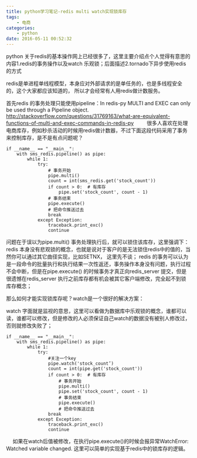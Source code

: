 ```yaml
---
title: python学习笔记-redis multi watch实现锁库存
tags:
    - 电商
categories:
    - python
date: 2016-05-11 00:52:32
---
```


python 关于redis的基本操作网上已经很多了，这里主要介绍点个人觉得有意思的内容1.redis的事务操作以及watch 乐观锁；后面描述2.tornado下异步使用redis的方式
     
redis是单进程单线程模型，本身应对外部请求的是单任务的，也是多线程安全的，这个大家都应该知道的， 所以才会经常有人用redis做计数服务。
     
首先redis 的事务处理只能使用pipeline：In redis-py MULTI and EXEC can only be used through a Pipeline object.
http://stackoverflow.com/questions/31769163/what-are-equivalent-functions-of-multi-and-exec-commands-in-redis-py
 　　
很多人喜欢在处理电商库存，例如秒杀活动的时候用redis做计数器，不过下面这段代码采用了事务来控制库存，是不是有点问题呢？
```
if __name__ == "__main__":
    with sms_redis.pipeline() as pipe:
        while 1:
            try:
                # 事务开始
                pipe.multi()
                count = int(sms_redis.get('stock_count'))
                if count > 0:  # 有库存
                    pipe.set('stock_count', count - 1)
                # 事务结束
                pipe.execute()
                # 把命令推送过去
                break
            except Exception:
                traceback.print_exc()
                continue
```
问题在于误以为pipe.multi() 事务处理执行后，就可以锁住该库存，这里强调下：
redis 本身没有悲观锁的概念，也就是说对于客户的是无法锁住redis中的值的，当然你可以通过其它曲径实现，比如SETNX， 这里先不谈；
redis 的事务可以认为是一段命令的批量执行和执行结果一次性返还，事务操作本身没有问题，执行过程不会中断，但是在pipe.execute() 的时候事务才真正向redis_server 提交，但是很遗憾在redis_server 执行之前库存都有机会被其它客户端修改，完全起不到锁库存概念；
 
那么如何才能实现锁库存呢？watch是一个很好的解决方案：

watch 字面就是监视的意思，这里可以看做为数据库中乐观锁的概念，谁都可以读，谁都可以修改，但是修改的人必须保证自己watch的数据没有被别人修改过，否则就修改失败了；
 
```
if __name__ == "__main__":
    with sms_redis.pipeline() as pipe:
        while 1:
            try:
                #关注一个key
                pipe.watch('stock_count’)
                count = int(pipe.get('stock_count'))
                if count > 0:  # 有库存
                    # 事务开始
                    pipe.multi()
                    pipe.set('stock_count', count - 1)
                    # 事务结束
                    pipe.execute()
                    # 把命令推送过去
                break
            except Exception:
                traceback.print_exc()
                continue
```
　
如果在watch后值被修改，在执行pipe.execute()的时候会报异常WatchError: Watched variable changed.
这里可以简单的实现基于redis中的锁库存的逻辑。